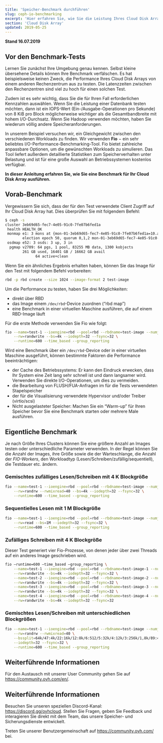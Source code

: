 ```yaml
---
title: 'Speicher-Benchmark durchführen'
slug: ceph-io-benchmarking
excerpt: 'Hier erfahren Sie, wie Sie die Leistung Ihres Cloud Disk Arrays testen.'
section: 'Cloud Disk Array'
updated: 2019-05-25
---
```


**Stand 16.07.2019**

## Vor den Benchmark-Tests
Lernen Sie zunächst Ihre Umgebung genau kennen. Selbst kleine übersehene Details können Ihre Benchmark verfälschen. Es hat beispielsweise keinen Zweck, die Performance Ihres Cloud Disk Arrays von einem anderen Rechenzentrum aus zu testen. Die Latenzzeiten zwischen den Rechenzentren sind viel zu hoch für einen solchen Test.

Zudem ist es sehr wichtig, dass Sie die für Ihren Fall erforderlichen Kennzahlen auswählen. Wenn Sie die Leistung einer Datenbank testen möchten, dann ist ein IOPS-Wert (Ein-/Ausgabe-Operationen pro Sekunde) von 8 KiB pro Block möglicherweise wichtiger als die Gesamtbandbreite mit hohem I/O-Durchsatz. Wenn Sie Hadoop verwenden möchten, haben Sie wiederum völlig andere Speicheranforderungen.

In unserem Beispiel versuchen wir, ein Gleichgewicht zwischen den verschiedenen Workloads zu finden. Wir verwenden **Fio** − ein sehr beliebtes I/O-Performance-Benchmarking-Tool. Fio bietet zahlreiche anpassbare Optionen, um die gewünschten Workloads zu simulieren. Das Tool liefert außerdem detaillierte Statistiken zum Speicherverhalten unter Belastung und ist für eine große Auswahl an Betriebssystemen kostenlos verfügbar.

**In dieser Anleitung erfahren Sie, wie Sie eine Benchmark für Ihr Cloud Disk Array ausführen.**

## Vorab-Benchmark
Vergewissern Sie sich, dass der für den Test verwendete Client Zugriff auf Ihr Cloud Disk Array hat. Dies überprüfen Sie mit folgendem Befehl:

```bash
$ ceph -s
cluster 3eb69d65-fec7-4e05-91c0-7fe07b6fed1a
 health HEALTH_OK
 monmap e1: 3 mons at {mon-01-3eb69d65-fec7-4e05-91c0-7fe07b6fed1a=10.a.b.x:6789/0,mon-02-3eb69d65-fec7-4e00 5-91c0-7fe07b6fed1a=10..a.b.y:6789/0,mon-03-3eb69d65-fec7-4e05-91c0-7fe07b6fed1a=10.a.b.z:6 789/0}
        election epoch 50, quorum 0,1,2 mon-01-3eb69d65-fec7-4e05-91c0-7fe07b6fed1a,mon-02-3eb69d65-fec7-4e05-91c0-7fe07b6fed1a,mon-03-3eb69d65-fec7-4e05-91c0-7fe07b6fed1a
 osdmap e52: 3 osds: 3 up, 3 in
  pgmap v2709: 64 pgs, 1 pool, 83255 MB data, 1300 kobjects
        261 GB used, 16401 GB / 16662 GB avail
              64 active+clean
```

Wenn Sie ein ähnliches Ergebnis erhalten haben, können Sie das Image für den Test mit folgendem Befehl vorbereiten:


```bash
rbd -p rbd create --size 1024 --image-format 2 test-image
```

Um die Performance zu testen, haben Sie drei Möglichkeiten:

- direkt über RBD
- das Image einem `/dev/rbd`-Device zuordnen (“rbd map”)
- eine Benchmark in einer virtuellen Maschine ausführen, die auf einem RBD-Image läuft

Für die erste Methode verwenden Sie Fio wie folgt:

```bash
fio --name=test-1 --ioengine=rbd --pool=rbd --rbdname=test-image --numjobs=1 \
    --rw=randwrite --bs=4k --iodepth=32 --fsync=32 \
    --runtime=600 --time_based --group_reporting
```

Wird eine Benchmark über ein `/dev/rbd`-Device oder in einer virtuellen Maschine ausgeführt, können bestimmte Faktoren die Performance beeinträchtigen:

- der Cache des Betriebssystems: Er kann den Eindruck erwecken, dass Ihr System eine Zeit lang sehr schnell ist und dann langsamer wird. Verwenden Sie direkte I/O-Operationen, um dies zu vermeiden.
- die Bearbeitung von FLUSH/FUA-Anfragen im für die Tests verwendeten Stapelspeicher
- der für die Visualisierung verwendete Hypervisor und/oder Treiber (virtio/scsi)
- Nicht ausgelasteter Speicher: Machen Sie ein “Warm-up” für Ihren Speicher bevor Sie eine Benchmark starten oder mehrere Male ausführen.


## Eigentliche Benchmark

Je nach Größe Ihres Clusters können Sie eine größere Anzahl an Images testen oder unterschiedliche Parameter verwenden. In der Regel können Sie die Anzahl der Images, ihre Größe sowie die der Warteschlange, die Anzahl der *FIO-Workers*, den Workloadtyp (Lesen/Schreiben/zufällig/sequentiell), die Testdauer etc. ändern.


### Gemischtes zufälliges Lesen/Schreiben mit 4 K Blockgröße

```bash
fio --name=test-1 --ioengine=rbd --pool=rbd --rbdname=test-image --numjobs=1 \
    --rw=randrw --rwmixread=40 --bs=4k --iodepth=32 --fsync=32 \
    --runtime=600 --time_based --group_reporting
```


### Sequentielles Lesen mit 1 M Blockgröße

```bash
fio --name=test-1 --ioengine=rbd --pool=rbd --rbdname=test-image --numjobs=1 \
    --rw=read --bs=1M --iodepth=32 --fsync=32 \
    --runtime=600 --time_based --group_reporting
```


### Zufälliges Schreiben mit 4 K Blockgröße
Dieser Test generiert vier Fio-Prozesse, von denen jeder über zwei Threads auf ein anderes Image geschrieben wird.


```bash
fio —runtime=600 —time_based —group_reporting \
    --name=test-1 --ioengine=rbd --pool=rbd --rbdname=test-image-1 --numjobs=2 \
    --rw=randwrite --bs=4k --iodepth=32 --fsync=32 \
    --name=test-2 --ioengine=rbd --pool=rbd --rbdname=test-image-2 --numjobs=2 \
    --rw=randwrite --bs=4k --iodepth=32 --fsync=32 \
    --name=test-3 --ioengine=rbd --pool=rbd --rbdname=test-image-3 --numjobs=2 \
    --rw=randwrite --bs=4k --iodepth=32 --fsync=32 \
    --name=test-4 --ioengine=rbd --pool=rbd --rbdname=test-image-4 --numjobs=2 \
    --rw=randwrite --bs=4k --iodepth=32 --fsync=32
```


### Gemischtes Lesen/Schreiben mit unterschiedlichen Blockgrößen

```bash
fio --name=test-1 --ioengine=rbd --pool=rbd --rbdname=test-image --numjobs=1 \
    --rw=randrw --rwmixread=40 \
    --bssplit=64k/47:4k/22:16k/12:8k/6:512/5:32k/4:12k/3:256k/1,8k/89:4k/11 \
    --iodepth=32 --fsync=32 \
    --runtime=600 --time_based --group_reporting
```

## Weiterführende Informationen

Für den Austausch mit unserer User Community gehen Sie auf <https://community.ovh.com/en/>.


## Weiterführende Informationen

Besuchen Sie unseren speziellen Discord-Kanal: <https://discord.gg/ovhcloud>. Stellen Sie Fragen, geben Sie Feedback und interagieren Sie direkt mit dem Team, das unsere Speicher- und Sicherungsdienste entwickelt.

Treten Sie unserer Benutzergemeinschaft auf <https://community.ovh.com/> bei.
